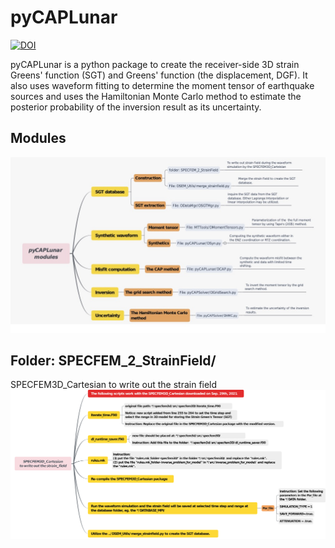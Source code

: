 # pyCAPLunar
[![DOI](https://zenodo.org/badge/310115978.svg)](https://zenodo.org/badge/latestdoi/310115978)

pyCAPLunar is a python package to create the receiver-side 3D strain Greens' function (SGT) and Greens' function (the displacement, DGF). 
It also uses waveform fitting to determine the moment tensor of earthquake sources and 
uses the Hamiltonian Monte Carlo method to estimate the posterior probability of the inversion result as its uncertainty. 


## Modules
![pyCAPLunar Modules](https://github.com/Liang-Ding/pyCAPLunar/blob/master/Documentation/pyCAPLunar_modules.jpg)


## Folder: SPECFEM_2_StrainField/
SPECFEM3D_Cartesian to write out the strain field
![instruction](https://github.com/Liang-Ding/pyCAPLunar/blob/master/SPECFEM_2_StrainField/SPECFEM3D_Cartesian_2_strain_field.png)
